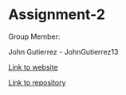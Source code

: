 # Assignment-2

Group Member: 

John Gutierrez - JohnGutierrez13

[Link to website](https://johngutierrez13.github.io/Assignment-2/)

[Link to repository](https://github.com/JohnGutierrez13/Assignment-2.git)



